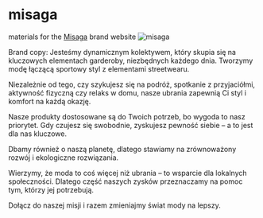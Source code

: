 # misaga
materials for the [Misaga](https://themisaga.com) brand website
![misaga](https://themisaga.com/cdn/shop/files/0A0A8070_900x.jpg)

Brand copy:
Jesteśmy dynamicznym kolektywem, który skupia się na kluczowych elementach garderoby, niezbędnych każdego dnia. Tworzymy modę łączącą sportowy styl z elementami streetwearu.

Niezależnie od tego, czy szykujesz się na podróż, spotkanie z przyjaciółmi, aktywność fizyczną czy relaks w domu, nasze ubrania zapewnią Ci styl i komfort na każdą okazję.

Nasze produkty dostosowane są do Twoich potrzeb, bo wygoda to nasz priorytet. Gdy czujesz się swobodnie, zyskujesz pewność siebie – a to jest dla nas kluczowe.

Dbamy również o naszą planetę, dlatego stawiamy na zrównoważony rozwój i ekologiczne rozwiązania.

Wierzymy, że moda to coś więcej niż ubrania – to wsparcie dla lokalnych społeczności. Dlatego część naszych zysków przeznaczamy na pomoc tym, którzy jej potrzebują.

Dołącz do naszej misji i razem zmieniajmy świat mody na lepszy.
